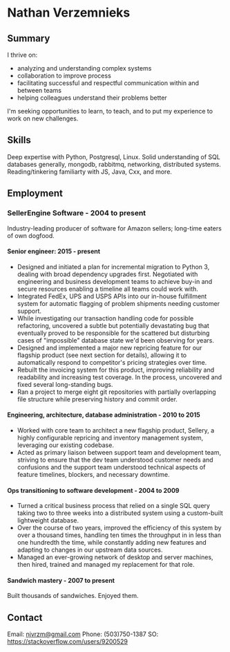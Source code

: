 # Nathan Verzemnieks

## Summary

I thrive on:

* analyzing and understanding complex systems
* collaboration to improve process
* facilitating successful and respectful communication within and between teams
* helping colleagues understand their problems better

I'm seeking opportunities to learn, to teach, and to put my experience to work on new challenges.

## Skills

Deep expertise with Python, Postgresql, Linux. Solid understanding of SQL databases generally, mongodb, rabbitmq, networking, distributed systems. Reading/tinkering familiarty with JS, Java, Cxx, and more.

## Employment

### SellerEngine Software - 2004 to present

Industry-leading producer of software for Amazon sellers; long-time eaters of own dogfood.

#### Senior engineer: 2015 - present

* Designed and initiated a plan for incremental migration to Python 3, dealing with broad dependency upgrades first. Negotiated with engineering and business development teams to achieve buy-in and secure resources enabling a timeline all teams could work with.
* Integrated FedEx, UPS and USPS APIs into our in-house fulfillment system for automatic flagging of problem shipments needing customer support.
* While investigating our transaction handling code for possible refactoring, uncovered a subtle but potentially devastating bug that eventually proved to be responsible for the scattered but disturbing cases of "impossible" database state we'd been observing for years.
* Designed and implemented a major new repricing feature for our flagship product (see next section for details), allowing it to automatically respond to competitor's pricing strategies over time.
* Rebuilt the invoicing system for this product, improving reliability and readability and increasing test coverage. In the process, uncovered and fixed several long-standing bugs.
* Ran a project to merge eight git repositories with partially overlapping file structure while preserving history and commit order.

#### Engineering, architecture, database administration - 2010 to 2015

* Worked with core team to architect a new flagship product, Sellery, a highly configurable repricing and inventory management system, leveraging our existing codebase.
* Acted as primary liaison between support team and development team, striving to ensure that the dev team understood customer needs and confusions and the support team understood technical aspects of feature timelines, blockers, and necessary downtime.

#### Ops transitioning to software development - 2004 to 2009

* Turned a critical business process that relied on a single SQL query taking two to three weeks into a distributed system using a custom-built lightweight database.
* Over the course of two years, improved the efficiency of this system by over a thousand times, handling ten times the throughput in in less than one hundredth the time, while constantly adding new features and adapting to changes in our upstream data sources.
* Managed an ever-growing network of desktop and server machines, then hired, trained and managed my replacement for that role.

#### Sandwich mastery - 2007 to present

Built thousands of sandwiches. Enjoyed them.

## Contact

Email: njvrzm@gmail.com
Phone: (503)750-1387
SO: https://stackoverflow.com/users/9200529
